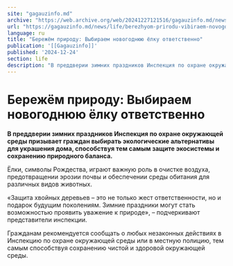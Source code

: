 ```yaml
---
site: "gagauzinfo.md"
archive: "https://web.archive.org/web/20241227121516/gagauzinfo.md/news/life/berezhyom-prirodu-vibiraem-novogodnyuyu-yolku-otvetstvenno"
url: "https://gagauzinfo.md/news/life/berezhyom-prirodu-vibiraem-novogodnyuyu-yolku-otvetstvenno"
language: ru
title: "Бережём природу: Выбираем новогоднюю ёлку ответственно"
publication: '[[Gagauzinfo]]'
published: '2024-12-24'
section: life
description: "В преддверии зимних праздников Инспекция по охране окружающей среды призывает граждан выбирать экологические альтернативы для украшения дома, способствуя тем самым защите экосистемы и сохранению природного баланса."
---
```


# Бережём природу: Выбираем новогоднюю ёлку ответственно

**В преддверии зимних праздников Инспекция по охране окружающей среды призывает граждан выбирать экологические альтернативы для украшения дома, способствуя тем самым защите экосистемы и сохранению природного баланса.**

Ёлки, символы Рождества, играют важную роль в очистке воздуха, предотвращении эрозии почвы и обеспечении среды обитания для различных видов животных.

«Защита хвойных деревьев – это не только жест ответственности, но и подарок будущим поколениям. Зимние праздники могут стать возможностью проявить уважение к природе», – подчеркивают представители инспекции.

Гражданам рекомендуется сообщать о любых незаконных действиях в Инспекцию по охране окружающей среды или в местную полицию, тем самым способствуя сохранению чистой и здоровой окружающей среды.